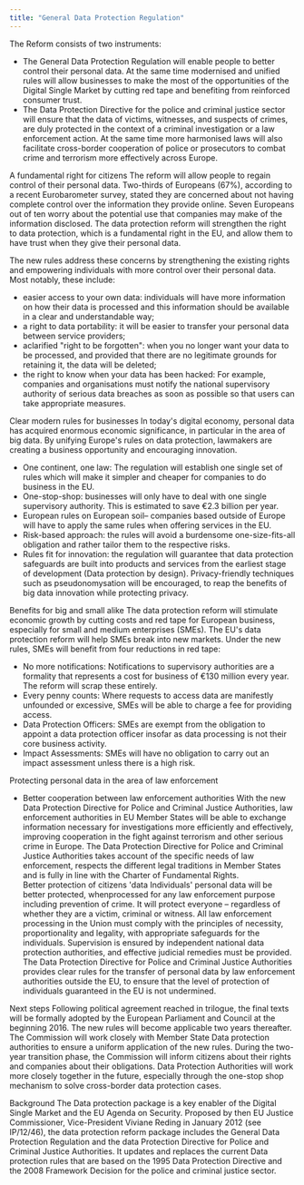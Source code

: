 ```yaml
---
title: "General Data Protection Regulation"
---
```


The Reform consists of two instruments:
* The General Data Protection Regulation will enable people to better control their personal data. At the same time modernised and unified rules will allow businesses to make the most of the opportunities of the Digital Single Market by cutting red tape and benefiting from reinforced consumer trust.
* The Data Protection Directive for the police and criminal justice sector will ensure that the data of victims, witnesses, and suspects of crimes, are duly protected in the context of a criminal investigation or a law enforcement action. At the same time more harmonised laws will also facilitate cross-border cooperation of police or prosecutors to combat crime and terrorism more effectively across Europe. 

A fundamental right for citizens
The reform will allow people to regain control of their personal data. Two-thirds of Europeans (67%), according to a recent Eurobarometer survey, stated they are concerned about not having complete control over the information they provide online. Seven Europeans out of ten worry about the potential use that companies may make of the information disclosed. The data protection reform will strengthen the right to data protection, which is a fundamental right in the EU, and allow them to have trust when they give their personal data.

The new rules address these concerns by strengthening the existing rights and empowering individuals with more control over their personal data. Most notably, these include:
* easier access to your own data: individuals will have more information on how their data is processed and this information should be available in a clear and understandable way;
* a right to data portability: it will be easier to transfer your personal data between service providers;
* aclarified "right to be forgotten": when you no longer want your data to be processed, and provided that there are no legitimate grounds for retaining it, the data will be deleted;
* the right to know when your data has been hacked: For example, companies and organisations must notify the national supervisory authority of serious data breaches as soon as possible so that users can take appropriate measures. 

Clear modern rules for businesses
In today's digital economy, personal data has acquired enormous economic significance, in particular in the area of big data. By unifying Europe's rules on data protection, lawmakers are creating a business opportunity and encouraging innovation.
* One continent, one law: The regulation will establish one single set of rules which will make it simpler and cheaper for companies to do business in the EU.
* One-stop-shop: businesses will only have to deal with one single supervisory authority. This is estimated to save €2.3 billion per year.
* European rules on European soil– companies based outside of Europe will have to apply the same rules when offering services in the EU.
* Risk-based approach: the rules will avoid a burdensome one-size-fits-all obligation and rather tailor them to the respective risks.
* Rules fit for innovation: the regulation will guarantee that data protection safeguards are built into products and services from the earliest stage of development (Data protection by design). Privacy-friendly techniques such as pseudonomysation will be encouraged, to reap the benefits of big data innovation while protecting privacy. 

Benefits for big and small alike
The data protection reform will stimulate economic growth by cutting costs and red tape for European business, especially for small and medium enterprises (SMEs). The EU's data protection reform will help SMEs break into new markets. Under the new rules, SMEs will benefit from four reductions in red tape:
* No more notifications: Notifications to supervisory authorities are a formality that represents a cost for business of €130 million every year. The reform will scrap these entirely.
* Every penny counts: Where requests to access data are manifestly unfounded or excessive, SMEs will be able to charge a fee for providing access.
* Data Protection Officers: SMEs are exempt from the obligation to appoint a data protection officer insofar as data processing is not their core business activity.
* Impact Assessments: SMEs will have no obligation to carry out an impact assessment unless there is a high risk. 

Protecting personal data in the area of law enforcement
* Better cooperation between law enforcement authorities
With the new Data Protection Directive for Police and Criminal Justice Authorities, law enforcement authorities in EU Member States will be able to exchange information necessary for investigations more efficiently and effectively, improving cooperation in the fight against terrorism and other serious crime in Europe.
The Data Protection Directive for Police and Criminal Justice Authorities takes account of the specific needs of law enforcement, respects the different legal traditions in Member States and is fully in line with the Charter of Fundamental Rights.  
Better protection of citizens 'data
Individuals' personal data will be better protected, whenprocessed for any law enforcement purpose including prevention of crime. It will protect everyone – regardless of whether they are a victim, criminal or witness. All law enforcement processing in the Union must comply with the principles of necessity, proportionality and legality, with appropriate safeguards for the individuals. Supervision is ensured by independent national data protection authorities, and effective judicial remedies must be provided.
The Data Protection Directive for Police and Criminal Justice Authorities provides clear rules for the transfer of personal data by law enforcement authorities outside the EU, to ensure that the level of protection of individuals guaranteed in the EU is not undermined. 

Next steps
Following political agreement reached in trilogue, the final texts will be formally adopted by the European Parliament and Council at the beginning 2016. The new rules will become applicable two years thereafter.
The Commission will work closely with Member State Data protection authorities to ensure a uniform application of the new rules. During the two-year transition phase, the Commission will inform citizens about their rights and companies about their obligations.
Data Protection Authorities will work more closely together in the future, especially through the one-stop shop mechanism to solve cross-border data protection cases. 

Background
The Data protection package is a key enabler of the Digital Single Market and the EU Agenda on Security.
Proposed by then EU Justice Commissioner, Vice-President Viviane Reding in January 2012 (see IP/12/46), the data protection reform package includes the General Data Protection Regulation and the data Protection Directive for Police and Criminal Justice Authorities. It updates and replaces the current Data protection rules that are based on the 1995 Data Protection Directive and the 2008 Framework Decision for the police and criminal justice sector.


